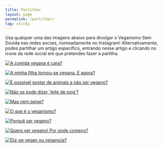 ```yaml
---
title: Partilhar
layout: page
permalink: /partilhar/
tag: sticky
---
```


Usa qualquer uma das imagens abaixo para divulgar o Veganismo Sem Dúvida nas redes sociais, nomeadamente no Instagram! Alternativamente, podes partilhar um artigo específico, entrando nesse artigo e clicando no ícone da rede social em que pretendes fazer a partilha.

<div class="partilhar">

<a href="/assets/images/partilhar/comida_vegana_cara.png" target="_blank"><img src="/assets/images/partilhar/comida_vegana_cara.png" alt="A comida vegana é cara?"></a>

<a href="/assets/images/partilhar/filha_virou_vegana.png" target="_blank"><img src="/assets/images/partilhar/filha_virou_vegana.png" alt="A minha filha tornou-se vegana. E agora?"></a>

<a href="/assets/images/partilhar/gostar_de_animais_nao_ser_vegano.png" target="_blank"><img src="/assets/images/partilhar/gostar_de_animais_nao_ser_vegano.png" alt="É possível gostar de animais e não ser vegano?"></a>

<a href="/assets/images/partilhar/leite_de_soja.png" target="_blank"><img src="/assets/images/partilhar/leite_de_soja.png" alt="Não se pode dizer 'leite de soja'?"></a>

<a href="/assets/images/partilhar/mas_nem_peixe.png" target="_blank"><img src="/assets/images/partilhar/mas_nem_peixe.png" alt="Mas nem peixe?"></a>

<a href="/assets/images/partilhar/o_que_e_o_veganismo.png" target="_blank"><img src="/assets/images/partilhar/o_que_e_o_veganismo.png" alt="O que é o veganismo?"></a>

<a href="/assets/images/partilhar/porque_ser_vegano.png" target="_blank"><img src="/assets/images/partilhar/porque_ser_vegano.png" alt="Porquê ser vegano?"></a>

<a href="/assets/images/partilhar/quero_ser_vegano.png" target="_blank"><img src="/assets/images/partilhar/quero_ser_vegano.png" alt="Quero ser vegano! Por onde começo?"></a>

<a href="/assets/images/partilhar/vegan_ou_vegano.png" target="_blank"><img src="/assets/images/partilhar/vegan_ou_vegano.png" alt="Diz-se vegan ou vegano/a?"></a>

</div>
